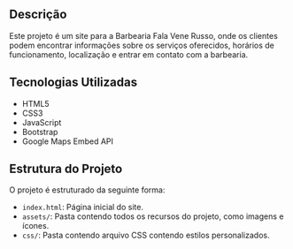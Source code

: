## Descrição

Este projeto é um site para a Barbearia Fala Vene Russo, onde os clientes podem encontrar informações sobre os serviços oferecidos, horários de funcionamento, localização e entrar em contato com a barbearia.

## Tecnologias Utilizadas

- HTML5
- CSS3
- JavaScript
- Bootstrap
- Google Maps Embed API

## Estrutura do Projeto

O projeto é estruturado da seguinte forma:

- `index.html`: Página inicial do site.
- `assets/`: Pasta contendo todos os recursos do projeto, como imagens e ícones.
- `css/`: Pasta contendo arquivo CSS contendo estilos personalizados. 
